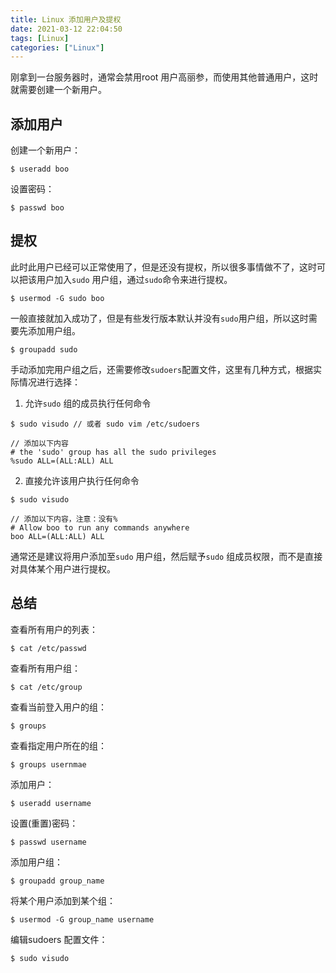 ```yaml
---
title: Linux 添加用户及提权
date: 2021-03-12 22:04:50
tags: [Linux]
categories: ["Linux"]
---
```


刚拿到一台服务器时，通常会禁用root 用户高丽参，而使用其他普通用户，这时就需要创建一个新用户。

<!-- more -->

## 添加用户

创建一个新用户：
```
$ useradd boo
```

设置密码：
```
$ passwd boo
```
## 提权

此时此用户已经可以正常使用了，但是还没有提权，所以很多事情做不了，这时可以把该用户加入`sudo` 用户组，通过`sudo`命令来进行提权。

```
$ usermod -G sudo boo
```

一般直接就加入成功了，但是有些发行版本默认并没有`sudo`用户组，所以这时需要先添加用户组。

```
$ groupadd sudo
```

手动添加完用户组之后，还需要修改`sudoers`配置文件，这里有几种方式，根据实际情况进行选择：
1. 允许`sudo` 组的成员执行任何命令

```
$ sudo visudo // 或者 sudo vim /etc/sudoers

// 添加以下内容
# the 'sudo' group has all the sudo privileges
%sudo ALL=(ALL:ALL) ALL 
```

2. 直接允许该用户执行任何命令
```
$ sudo visudo 

// 添加以下内容，注意：没有% 
# Allow boo to run any commands anywhere
boo ALL=(ALL:ALL) ALL 
```

通常还是建议将用户添加至`sudo` 用户组，然后赋予`sudo` 组成员权限，而不是直接对具体某个用户进行提权。

## 总结

查看所有用户的列表：
```
$ cat /etc/passwd
```

查看所有用户组：
```
$ cat /etc/group
```

查看当前登入用户的组：
```
$ groups
```

查看指定用户所在的组：
```
$ groups usernmae
```

添加用户：
```
$ useradd username
```
设置(重置)密码：
```
$ passwd username
```
添加用户组：
```
$ groupadd group_name
```

将某个用户添加到某个组：
```
$ usermod -G group_name username
```

编辑sudoers 配置文件：
```
$ sudo visudo
```